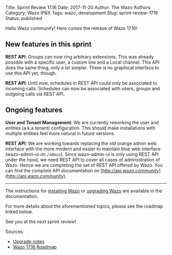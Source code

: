 Title: Sprint Review 17.16
Date: 2017-11-20
Author: The Wazo Authors
Category: Wazo IPBX
Tags: wazo, development
Slug: sprint-review-1716
Status: published

Hello Wazo community! Here comes the release of Wazo 17.16!

## New features in this sprint

**REST API**: Groups can now ring arbitrary extensions. This was already possible with a specific user, a custom line and a Local channel. This API does the same thing, only a lot simpler. There is no graphical interface to use this API yet, though.

**REST API**: Until now, schedules in REST API could only be associated to incoming calls. Schedules can now be associated with users, groups and outgoing calls via REST API.

## Ongoing features

**User and Tenant Management**: We are currently reworking the user and entities (a.k.a tenant) configuration. This should make installations with multiple entities feel more natural in future versions.

**REST API**: We are working towards replacing the old orange admin web interface with the more modern and easier to maintain blue web interface (wazo-admin-ui on `/admin`). Since wazo-admin-ui is only using REST API under the hood, we need REST API to cover all cases of administration of Wazo. Hence we are completing the set of REST API offered by Wazo. You can find the complete API documentation on [http://api.wazo.community](http://api.wazo.community).

---

The instructions for [installing Wazo](/uc-doc/installation/install-system) or [upgrading Wazo](/uc-doc/upgrade/introduction) are available in the documentation.

For more details about the aforementioned topics, please see the roadmap linked below.

See you at the next sprint review!

Sources:

* [Upgrade notes](http://wazo.readthedocs.io/en/wazo-17.16/upgrade/upgrade.html#upgrade-notes)
* [Wazo 17.16 Roadmap](https://projects.wazo.community/versions/269)

